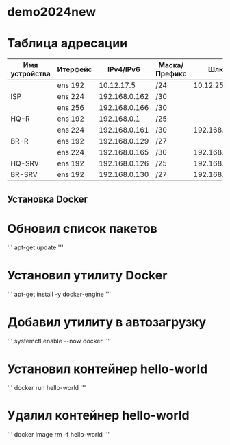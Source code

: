 # demo2024new
# Таблица адресации
| Имя устройства | Итерфейс |  IPv4/IPv6   | Маска/Префикс |       Шлюз       |
| -------------- | -------- | ------------ | ------------- |    ----------    |
|                | ens 192  | 10.12.17.5  | /24           | 10.12.25.254     |
| ISP            | ens 224  | 192.168.0.162| /30           |                  |
|                | ens 256  | 192.168.0.166| /30           |                  |
| HQ-R           | ens 192  | 192.168.0.1  | /25           |                  |
|                | ens 224  | 192.168.0.161| /30           | 192.168.0.162    |
| BR-R           | ens 192  | 192.168.0.129| /27           |                  |
|                | ens 224  | 192.168.0.165| /30           | 192.168.0.166    |
| HQ-SRV         | ens 192  | 192.168.0.126  | /25           | 192.168.0.1      |
| BR-SRV         | ens 192  | 192.168.0.130| /27           | 192.168.0.129    |
## Установка Docker
# Обновил список пакетов
'''
apt-get update
'''
# Установил утилиту Docker
'''
apt-get install -y docker-engine
'''
# Добавил утилиту в автозагрузку
'''
systemctl enable --now docker
'''
# Установил контейнер hello-world
'''
docker run hello-world
'''
# Удалил контейнер hello-world
'''
docker image rm -f hello-world
'''
